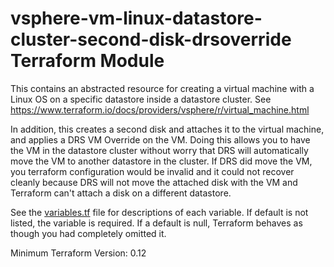 # vsphere-vm-linux-datastore-cluster-second-disk-drsoverride Terraform Module

This contains an abstracted resource for creating a virtual machine with a Linux OS
on a specific datastore inside a datastore cluster. See https://www.terraform.io/docs/providers/vsphere/r/virtual_machine.html

In addition, this creates a second disk and attaches it to the virtual machine, and applies
a DRS VM Override on the VM. Doing this allows you to have the VM in the datastore cluster without
worry that DRS will automatically move the VM to another datastore in the cluster. If DRS did
move the VM, you terraform configuration would be invalid and it could not recover cleanly because
DRS will not move the attached disk with the VM and Terraform can't attach a disk on a different
datastore.

See the [variables.tf](variables.tf) file for descriptions of each variable. If default is not listed,
the variable is required. If a default is null, Terraform behaves as though you had completely 
omitted it.

Minimum Terraform Version: 0.12